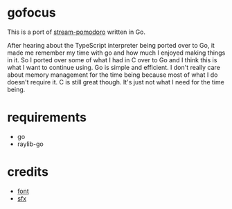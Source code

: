 # gofocus
This is a port of [stream-pomodoro](https://github.com/tokisuno/stream-pomodoro) written in Go.

After hearing about the TypeScript interpreter being ported over to Go, it made me remember my time with go and how much I enjoyed making things in it. So I ported over some of what I had in C over to Go and I think this is what I want to continue using. Go is simple and efficient. I don't really care about memory management for the time being because most of what I do doesn't require it. C is still great though. It's just not what I need for the time being. 

# requirements
- go
- raylib-go

# credits
- [font](https://fonts.google.com/specimen/Xanh+Mono?query=xanh+mono)
- [sfx](https://rpg.hamsterrepublic.com/ohrrpgce/Main_Page)
